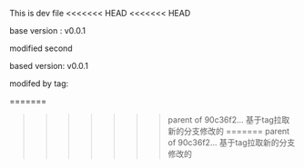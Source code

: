 This is dev file
<<<<<<< HEAD
<<<<<<< HEAD

base version : v0.0.1

modified second

based version: v0.0.1

modifed by tag:


=======
>>>>>>> parent of 90c36f2... 基于tag拉取新的分支修改的
=======
>>>>>>> parent of 90c36f2... 基于tag拉取新的分支修改的
